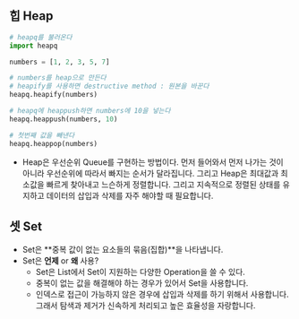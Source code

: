 ## 힙 Heap

```python
# heapq를 불러온다
import heapq

numbers = [1, 2, 3, 5, 7]

# numbers를 heap으로 만든다
# heapify를 사용하면 destructive method : 원본을 바꾼다
heapq.heapify(numbers)

# heapq에 heappush하면 numbers에 10을 넣는다
heapq.heappush(numbers, 10)

# 첫번째 값을 빼낸다
heapq.heappop(numbers)

```



* Heap은 우선순위 Queue를 구현하는 방법이다. 먼저 들어와서 먼저 나가는 것이 아니라 우선순위에 따라서 빠지는 순서가 달라집니다. 그리고 Heap은 최대값과 최소값을 빠르게 찾아내고 느슨하게 정렬합니다. 그리고 지속적으로 정렬된 상태를 유지하고 데이터의 삽입과 삭제를 자주 해야할 때 필요합니다. 



## 셋 Set 

* Set은 **중복 값이 없는 요소들의 묶음(집합)**을 나타냅니다. 
* Set은 **언제** or **왜** 사용?
  * Set은 List에서 Set이 지원하는 다양한 Operation을 쓸 수 있다. 
  * 중복이 없는 값을 해결해야 하는 경우가 있어서 Set을 사용합니다.
  * 인덱스로 접근이 가능하지 않은 경우에 삽입과 삭제를 하기 위해서 사용합니다. 그래서 탐색과 제거가 신속하게 처리되고 높은 효율성을 자랑합니다.